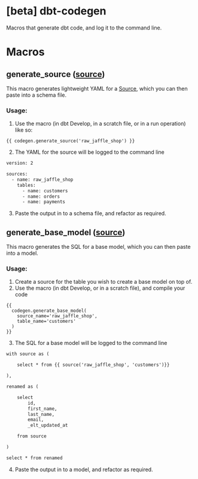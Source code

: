 # [beta] dbt-codegen

Macros that generate dbt code, and log it to the command line.

# Macros
## generate_source ([source](macros/generate_source.sql))
This macro generates lightweight YAML for a [Source](https://docs.getdbt.com/docs/using-sources),
which you can then paste into a schema file.
### Usage:
1. Use the macro (in dbt Develop, in a scratch file, or in a run operation) like
  so:
```
{{ codegen.generate_source('raw_jaffle_shop') }}
```
2. The YAML for the source will be logged to the command line
```txt
version: 2

sources:
  - name: raw_jaffle_shop
    tables:
      - name: customers
      - name: orders
      - name: payments
```
3. Paste the output in to a schema file, and refactor as required.


## generate_base_model ([source](macros/generate_base_model.sql))
This macro generates the SQL for a base model, which you can then paste into a
model.

### Usage:
1. Create a source for the table you wish to create a base model on top of.
2. Use the macro (in dbt Develop, or in a scratch file), and compile your code
```
{{
  codegen.generate_base_model(
    source_name='raw_jaffle_shop',
    table_name='customers'
  )
}}
```
3. The SQL for a base model will be logged to the command line
```txt
with source as (

    select * from {{ source('raw_jaffle_shop', 'customers')}}

),

renamed as (

    select
        id,
        first_name,
        last_name,
        email,
        _elt_updated_at

    from source

)

select * from renamed
```
4. Paste the output in to a model, and refactor as required.
